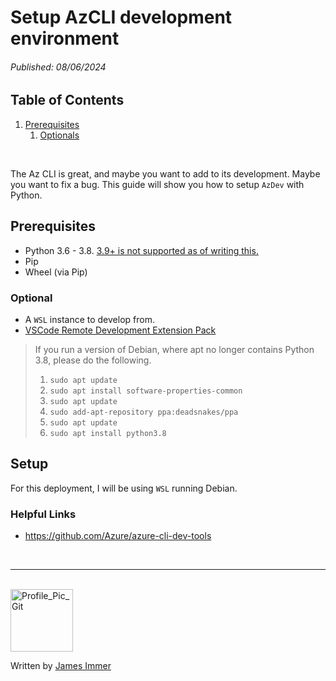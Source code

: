 # Setup AzCLI development environment

###### *Published: 08/06/2024*

## Table of Contents
1. [Prerequisites](#prerequisites)
   1. [Optionals](#optional)



<br>

The Az CLI is great, and maybe you want to add to its development. Maybe you want to fix a bug. This guide will show you how to setup `AzDev` with Python.


## Prerequisites
- Python 3.6 - 3.8. <u>3.9+ is not supported as of writing this.</u>
- Pip
- Wheel (via Pip)


### Optional
- A `WSL` instance to develop from.
- [VSCode Remote Development Extension Pack](https://marketplace.visualstudio.com/items?itemName=ms-vscode-remote.vscode-remote-extensionpack)

> If you run a version of Debian, where apt no longer contains Python 3.8, please do the following.
> 1. `sudo apt update`
> 2. `sudo apt install software-properties-common`
> 3. `sudo apt update`
> 1. `sudo add-apt-repository ppa:deadsnakes/ppa`
> 2. `sudo apt update`
> 3. `sudo apt install python3.8`
> 


## Setup

For this deployment, I will be using `WSL` running Debian.



### Helpful Links
- https://github.com/Azure/azure-cli-dev-tools


<br>

---

<br>

<img src="https://avatars.githubusercontent.com/u/77898354?v=4" alt="Profile_Pic_Git" width="100" height="100"/>

Written by [James Immer](../profile.md)